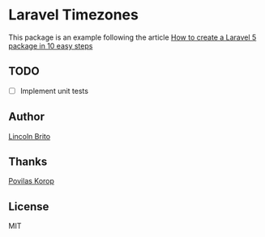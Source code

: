 # Laravel Timezones

This package is an example following the article [How to create a Laravel 5 package in 10 easy steps](http://laraveldaily.com/how-to-create-a-laravel-5-package-in-10-easy-steps/)

## TODO
- [ ] Implement unit tests

## Author
[Lincoln Brito](https://github.com/lincolnbrito/) 
 
## Thanks
[Povilas Korop](http://laraveldaily.com/author/povilas/)

## License

MIT